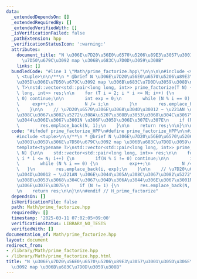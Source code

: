 ```yaml
---
data:
  _extendedDependsOn: []
  _extendedRequiredBy: []
  _extendedVerifiedWith: []
  _isVerificationFailed: false
  _pathExtension: hpp
  _verificationStatusIcon: ':warning:'
  attributes:
    document_title: "N \u306E\u7D20\u56E0\u6570\u5206\u89E3\u3057\u3001\u305D\u306E\
      \u7D50\u679C\u3092 map \u306B\u683C\u7D0D\u3059\u308B"
    links: []
  bundledCode: "#line 1 \"Math/prime_factorize.hpp\"\n\n\n\n#include <vector>\n#include\
    \ <tuple>\n\n/**\n * @brief N \u306E\u7D20\u56E0\u6570\u5206\u89E3\u3057\u3001\
    \u305D\u306E\u7D50\u679C\u3092 map \u306B\u683C\u7D0D\u3059\u308B\n */\ntemplate<typename\
    \ T>\nstd::vector<std::pair<long long, int>> prime_factorize(T N) {\n\n    std::vector<std::pair<long\
    \ long, int>> res;\n\n    for (T i = 2; i * i <= N; i++) {\n        if(N % i !=\
    \ 0) continue;\n\n        int exp = 0;\n        while (N % i == 0) {\n       \
    \     exp++;\n            N /= i;\n        }\n        res.emplace_back(i, exp);\n\
    \    }\n\n    // \u7D20\u6570\u306E\u3068\u304D\u30012 ~ \u221AN \u306E\u3044\u305A\
    \u308C\u3067\u3082\u5272\u308A\u5207\u308B\u3053\u3068\u304C\u3067\u304D\u306A\
    \u3044\u306E\u3067\u3001N \u306F\u305D\u306E\u307E\u307E\n    if (N != 1) {\n\
    \        res.emplace_back(N, 1);\n    }\n\n    return res;\n\n}\n\n\n"
  code: "#ifndef prime_factorize_HPP\n#define prime_factorize_HPP\n\n#include <vector>\n\
    #include <tuple>\n\n/**\n * @brief N \u306E\u7D20\u56E0\u6570\u5206\u89E3\u3057\
    \u3001\u305D\u306E\u7D50\u679C\u3092 map \u306B\u683C\u7D0D\u3059\u308B\n */\n\
    template<typename T>\nstd::vector<std::pair<long long, int>> prime_factorize(T\
    \ N) {\n\n    std::vector<std::pair<long long, int>> res;\n\n    for (T i = 2;\
    \ i * i <= N; i++) {\n        if(N % i != 0) continue;\n\n        int exp = 0;\n\
    \        while (N % i == 0) {\n            exp++;\n            N /= i;\n     \
    \   }\n        res.emplace_back(i, exp);\n    }\n\n    // \u7D20\u6570\u306E\u3068\
    \u304D\u30012 ~ \u221AN \u306E\u3044\u305A\u308C\u3067\u3082\u5272\u308A\u5207\
    \u308B\u3053\u3068\u304C\u3067\u304D\u306A\u3044\u306E\u3067\u3001N \u306F\u305D\
    \u306E\u307E\u307E\n    if (N != 1) {\n        res.emplace_back(N, 1);\n    }\n\
    \n    return res;\n\n}\n\n#endif // H_prime_factorize"
  dependsOn: []
  isVerificationFile: false
  path: Math/prime_factorize.hpp
  requiredBy: []
  timestamp: '2025-03-11 07:02:05+09:00'
  verificationStatus: LIBRARY_NO_TESTS
  verifiedWith: []
documentation_of: Math/prime_factorize.hpp
layout: document
redirect_from:
- /library/Math/prime_factorize.hpp
- /library/Math/prime_factorize.hpp.html
title: "N \u306E\u7D20\u56E0\u6570\u5206\u89E3\u3057\u3001\u305D\u306E\u7D50\u679C\
  \u3092 map \u306B\u683C\u7D0D\u3059\u308B"
---
```

